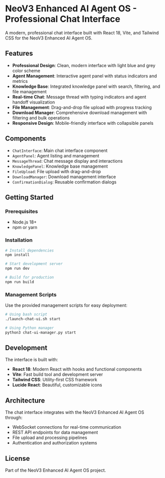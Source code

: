 # NeoV3 Enhanced AI Agent OS - Professional Chat Interface

A modern, professional chat interface built with React 18, Vite, and Tailwind CSS for the NeoV3 Enhanced AI Agent OS.

## Features

- **Professional Design**: Clean, modern interface with light blue and grey color scheme
- **Agent Management**: Interactive agent panel with status indicators and metrics
- **Knowledge Base**: Integrated knowledge panel with search, filtering, and file management
- **Real-time Chat**: Message thread with typing indicators and agent handoff visualization
- **File Management**: Drag-and-drop file upload with progress tracking
- **Download Manager**: Comprehensive download management with filtering and bulk operations
- **Responsive Design**: Mobile-friendly interface with collapsible panels

## Components

- `ChatInterface`: Main chat interface component
- `AgentPanel`: Agent listing and management
- `MessageThread`: Chat message display and interactions
- `KnowledgePanel`: Knowledge base management
- `FileUpload`: File upload with drag-and-drop
- `DownloadManager`: Download management interface
- `ConfirmationDialog`: Reusable confirmation dialogs

## Getting Started

### Prerequisites

- Node.js 18+ 
- npm or yarn

### Installation

```bash
# Install dependencies
npm install

# Start development server
npm run dev

# Build for production
npm run build
```

### Management Scripts

Use the provided management scripts for easy deployment:

```bash
# Using bash script
./launch-chat-ui.sh start

# Using Python manager
python3 chat-ui-manager.py start
```

## Development

The interface is built with:

- **React 18**: Modern React with hooks and functional components
- **Vite**: Fast build tool and development server
- **Tailwind CSS**: Utility-first CSS framework
- **Lucide React**: Beautiful, customizable icons

## Architecture

The chat interface integrates with the NeoV3 Enhanced AI Agent OS through:

- WebSocket connections for real-time communication
- REST API endpoints for data management
- File upload and processing pipelines
- Authentication and authorization systems

## License

Part of the NeoV3 Enhanced AI Agent OS project.
